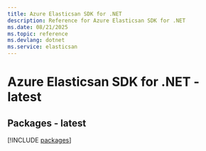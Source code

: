 ```yaml
---
title: Azure Elasticsan SDK for .NET
description: Reference for Azure Elasticsan SDK for .NET
ms.date: 08/21/2025
ms.topic: reference
ms.devlang: dotnet
ms.service: elasticsan
---
```

# Azure Elasticsan SDK for .NET - latest
## Packages - latest
[!INCLUDE [packages](elasticsan-index.md)]